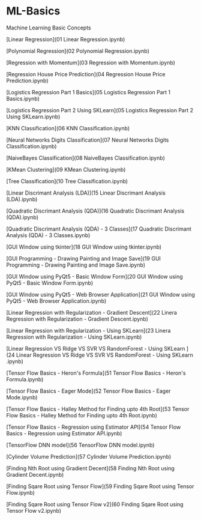 # ML-Basics
Machine Learning Basic Concepts
  
[Linear Regression](01 Linear Regression.ipynb)

[Polynomial Regression](02 Polynomial Regression.ipynb)

[Regression with Momentum](03 Regression with Momentum.ipynb)

[Regression House Price Prediction](04 Regression House Price Prediction.ipynb)

[Logistics Regression Part 1 Basics](05 Logistics Regression Part 1 Basics.ipynb)

[Logistics Regression Part 2  Using SKLearn](05 Logistics Regression Part 2  Using SKLearn.ipynb)

[KNN Classification](06 KNN Classification.ipynb)

[Neural Networks Digits Classification](07 Neural Networks Digits Classification.ipynb)

[NaiveBayes Classification](08 NaiveBayes Classification.ipynb)

[KMean Clustering](09 KMean Clustering.ipynb)

[Tree Classification](10 Tree Classification.ipynb)

[Linear Discrimant Analysis (LDA)](15 Linear Discrimant Analysis (LDA).ipynb)

[Quadratic Discrimant Analysis (QDA)](16 Quadratic Discrimant Analysis (QDA).ipynb)

[Quadratic Discrimant Analysis (QDA) - 3 Classes](17 Quadratic Discrimant Analysis (QDA) - 3 Classes.ipynb)

[GUI Window using tkinter](18 GUI Window using tkinter.ipynb)

[GUI Programming - Drawing Painting and Image Save](19 GUI Programming - Drawing Painting and Image Save.ipynb)

[GUI Window using PyQt5 - Basic Window Form](20 GUI Window using PyQt5 - Basic Window Form.ipynb)

[GUI Window using PyQt5 - Web Browser Application](21 GUI Window using PyQt5 - Web Browser Application.ipynb)

[Linear Regression with Regularization -  Gradient Descent](22 Linera Regression with Regularization -  Gradient Descent.ipynb)

[Linear Regression with Regularization - Using SKLearn](23 Linera Regression with Regularization - Using SKLearn.ipynb)

[Linear Regression VS Ridge VS  SVR VS RandomForest - Using SKLearn ](24 Linear Regression VS Ridge VS  SVR VS RandomForest - Using SKLearn .ipynb)

[Tensor Flow Basics - Heron's Formula](51 Tensor Flow Basics - Heron's Formula.ipynb)

[Tensor Flow Basics - Eager Mode](52 Tensor Flow Basics - Eager Mode.ipynb)

[Tensor Flow Basics - Halley Method for Finding upto 4th Root](53 Tensor Flow Basics - Halley Method for Finding upto 4th Root.ipynb)

[Tensor Flow Basics -  Regression using  Estimator API](54 Tensor Flow Basics -  Regression using  Estimator API.ipynb)

[TensorFlow DNN model](56 TensorFlow DNN model.ipynb)

[Cylinder Volume Prediction](57 Cylinder Volume Prediction.ipynb)

[Finding Nth Root using Gradient Decent](58 Finding Nth Root using Gradient Decent.ipynb)

[Finding Sqare Root using Tensor Flow](59 Finding Sqare Root using Tensor Flow.ipynb)

[Finding Sqare Root using Tensor Flow v2](60 Finding Sqare Root using Tensor Flow v2.ipynb)
